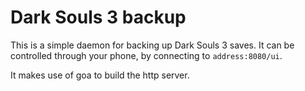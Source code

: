 # Dark Souls 3 backup

This is a simple daemon for backing up Dark Souls 3 saves.
It can be controlled through your phone, by connecting to `address:8080/ui`.

It makes use of goa to build the http server.
